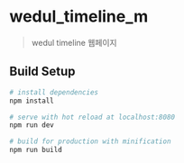 # wedul_timeline_m

> wedul timeline 웹페이지

## Build Setup

``` bash
# install dependencies
npm install

# serve with hot reload at localhost:8080
npm run dev

# build for production with minification
npm run build
```